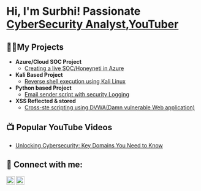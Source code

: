 <h1>Hi, I'm Surbhi! Passionate <a href="www.linkedin.com/in/surbhi-bhat">CyberSecurity Analyst</a>,<a href="https://www.youtube.com/@SurbhiBhat7">YouTuber</a></h1>

<h2>👨‍💻My Projects</h2>

- <b>Azure/Cloud SOC Project</b>
  - [Creating a live SOC/Honeyneti in Azure](https://github.com/surbhibhat22/Azure-SOC-Honeynet)
- <b> Kali Based Project</b>
  - [Reverse shell execution using Kali Linux ](https://medium.com/@bhatsurbhi22/mastering-reverse-shells-using-meterpreter-and-metasploit-on-kali-linux-9954caf9d28e)
- <b>Python based Project</b>
  - [Email sender script with security Logging](https://github.com/surbhibhat22/email-sender-script)
- <b>XSS Reflected & stored</b>
  - [Cross-ste scripting using DVWA(Damn vulnerable Web application)](https://github.com/surbhibhat22/xss_Reflected-Stored)
  


<h2>📺 Popular YouTube Videos</h2>

- [Unlocking Cybersecurity: Key Domains You Need to Know](https://youtu.be/xnTAmZJkuFQ?si=siawGmHvMP8znChY)

<h2> 🤳 Connect with me:</h2>

[<img align="left" alt="SurbhiBhat | YouTube" width="22px" src="https://cdn.jsdelivr.net/npm/simple-icons@v3/icons/youtube.svg" />][youtube]
[<img align="left" alt="SurbhiBhat | LinkedIn" width="22px" src="https://cdn.jsdelivr.net/npm/simple-icons@v3/icons/linkedin.svg" />][linkedin]

[youtube]: https://www.youtube.com/@SurbhiBhat7
[linkedin]: https://www.linkedin.com/in/surbhi-bhat
